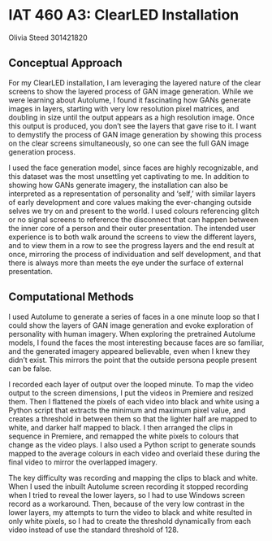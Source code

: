 # IAT 460 A3: ClearLED Installation
Olivia Steed
301421820

## Conceptual Approach

For my ClearLED installation, I am leveraging the layered nature of the clear screens to show the layered process of GAN image generation. While we were learning about Autolume, I found it fascinating how GANs generate images in layers, starting with very low resolution pixel matrices, and doubling in size until the output appears as a high resolution image. Once this output is produced, you don’t see the layers that gave rise to it. I want to demystify the process of GAN image generation by showing this process on the clear screens simultaneously, so one can see the full GAN image generation process.

I used the face generation model, since faces are highly recognizable, and this dataset was the most unsettling yet captivating to me. In addition to showing how GANs generate imagery, the installation can also be interpreted as a representation of personality and ‘self,’ with similar layers of early development and core values making the ever-changing outside selves we try on and present to the world. I used colours referencing glitch or no signal screens to reference the disconnect that can happen between the inner core of a person and their outer presentation. The intended user experience is to both walk around the screens to view the different layers, and to view them in a row to see the progress layers and the end result at once, mirroring the process of individuation and self development, and that there is always more than meets the eye under the surface of external presentation.

## Computational Methods

I used Autolume to generate a series of faces in a one minute loop so that I could show the layers of GAN image generation and evoke exploration of personality with human imagery. When exploring the pretrained Autolume models, I found the faces the most interesting because faces are so familiar, and the generated imagery appeared believable, even when I knew they didn’t exist. This mirrors the point that the outside persona people present can be false.

I recorded each layer of output over the looped minute. To map the video output to the screen dimensions, I put the videos in Premiere and resized them. Then I flattened the pixels of each video into black and white using a Python script that extracts the minimum and maximum pixel value, and creates a threshold in between them so that the lighter half are mapped to white, and darker half mapped to black. I then arranged the clips in sequence in Premiere, and remapped the white pixels to colours that change as the video plays. I also used a Python script to generate sounds mapped to the average colours in each video and overlaid these during the final video to mirror the overlapped imagery.

The key difficulty was recording and mapping the clips to black and white. When I used the inbuilt Autolume screen recording it stopped recording when I tried to reveal the lower layers, so I had to use Windows screen record as a workaround. Then, because of the very low contrast in the lower layers, my attempts to turn the video to black and white resulted in only white pixels, so I had to create the threshold dynamically from each video instead of use the standard threshold of 128.

